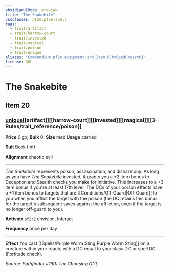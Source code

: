 ```yaml
---
obsidianUIMode: preview
title: "The Snakebite"
cssclasses: pf2e,pf2e-spell
tags:
  - trait/artifact
  - trait/harrow-court
  - trait/invested
  - trait/magical
  - trait/poison
  - trait/unique
aliases: "Compendium.pf2e.equipment-srd.Item.RCtvSgzBCsyaztOj"
license: OGL
---
```

# The Snakebite
## Item 20
### [unique](unique "Unique Rarity Trait")[[artifact]][[harrow-court]][[invested]][[magical]][[3-Rules/trait_reference/poison]]


**Price** 0 gp; 
**Bulk** 0; **Size** med
**Usage** carried

**Suit** Book (Int)

**Alignment** chaotic evil

* * *

_The Snakebite_ represents poison, assassination, and disharmony. As long as you have _The Snakebite_ invested, it grants you a +2 item bonus to Deception and Stealth checks you make for initiative. This increases to a +3 item bonus if you're at least 17th level. The DCs of your poison effects have a +1 item bonus to targets that are [[Conditions/Off-Guard|Off-Guard]] to you when you afflict the target with the poison (the DC retains this bonus for the target's subsequent saves against the affliction, even if the target is no longer off-guard to you).

**Activate** `pf2:2` envision, Interact

**Frequency** once per day

* * *

**Effect** You cast [[Spells/Purple Worm Sting|Purple Worm Sting]] on a creature within your reach, with a DC equal to your class DC or spell DC (Fortitude check).

*Source: Pathfinder #190: The Choosing*
*OGL*